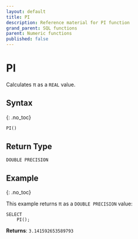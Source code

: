 ```yaml
---
layout: default
title: PI
description: Reference material for PI function
grand_parent: SQL functions
parent: Numeric functions
published: false
---
```


# PI

Calculates π as a `REAL` value.

## Syntax
{: .no_toc}

```sql
PI() 
```

## Return Type
`DOUBLE PRECISION` 

## Example
{: .no_toc}

This example returns π as a `DOUBLE PRECISION` value: 
```
SELECT
    PI();
```

**Returns**: `3.141592653589793`
